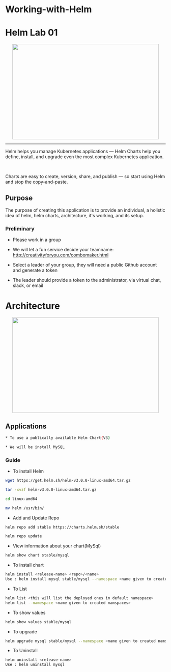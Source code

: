 # Working-with-Helm
# Helm Lab 01

<p align="center">
  <img width="460" height="300" src="Images/helm.png">
</p>

----

<p> Helm helps you manage Kubernetes applications — Helm Charts help you define, install, and upgrade even the most complex Kubernetes application. </p>

<br>

<p> Charts are easy to create, version, share, and publish — so start using Helm and stop the copy-and-paste. </p>


## Purpose

<p> The purpose of creating this application is to provide an individual, a holistic idea of helm, helm charts, architecture, it's working, and its setup. </p>

### Preliminary

* Please work in a group

* We will let a fun service decide your teamname: http://creativityforyou.com/combomaker.html

* Select a leader of your group, they will need a public Github account and generate a token

* The leader should provide a token to the administrator, via virtual chat, slack, or email

# Architecture

<p align="center">
  <img width="460" height="300" src="Images/helm_2.png">
</p>

## Applications

```bash
* To use a publically available Helm Chart(V3)

* We will be install MySQL 
```
### Guide

* To install Helm 

```bash
wget https://get.helm.sh/helm-v3.0.0-linux-amd64.tar.gz

tar -xvzf helm-v3.0.0-linux-amd64.tar.gz

cd linux-amd64

mv helm /usr/bin/
```

* Add and Update Repo 

```bash
helm repo add stable https://charts.helm.sh/stable

helm repo update
```

* View information about your chart(MySql)

```bash
helm show chart stable/mysql
```

* To install chart

```bash
helm install <release-name> <repo>/<name> 
Use : helm install mysql stable/mysql --namespace <name given to created namspaces>
```

* To List

```bash
helm list <this will list the deployed ones in default namespace>
helm list --namespace <name given to created namspaces>
```

* To show values

```bash
helm show values stable/mysql
```

* To upgrade

```bash
helm upgrade mysql stable/mysql --namespace <name given to created namspaces>
```

* To Uninstall

```bash
helm uninstall <release-name>
Use : helm uninstall mysql
```

